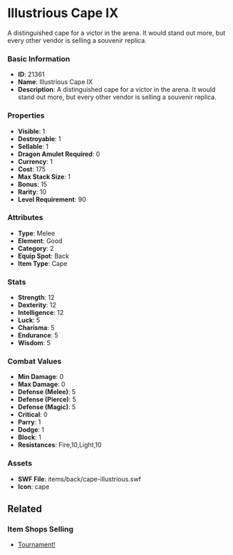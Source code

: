 # Illustrious Cape IX

A distinguished cape for a victor in the arena. It would stand out more, but every other vendor is selling a souvenir replica.

### Basic Information

- **ID**: 21361
- **Name**: Illustrious Cape IX
- **Description**: A distinguished cape for a victor in the arena. It would stand out more, but every other vendor is selling a souvenir replica.

### Properties

- **Visible**: 1
- **Destroyable**: 1
- **Sellable**: 1
- **Dragon Amulet Required**: 0
- **Currency**: 1
- **Cost**: 175
- **Max Stack Size**: 1
- **Bonus**: 15
- **Rarity**: 10
- **Level Requirement**: 90

### Attributes

- **Type**: Melee
- **Element**: Good
- **Category**: 2
- **Equip Spot**: Back
- **Item Type**: Cape

### Stats

- **Strength**: 12
- **Dexterity**: 12
- **Intelligence**: 12
- **Luck**: 5
- **Charisma**: 5
- **Endurance**: 5
- **Wisdom**: 5

### Combat Values

- **Min Damage**: 0
- **Max Damage**: 0
- **Defense (Melee)**: 5
- **Defense (Pierce)**: 5
- **Defense (Magic)**: 5
- **Critical**: 0
- **Parry**: 1
- **Dodge**: 1
- **Block**: 1
- **Resistances**: Fire,10,Light,10

### Assets

- **SWF File**: items/back/cape-illustrious.swf
- **Icon**: cape

## Related

### Item Shops Selling

- [Tournament!](../item-shops/508-tournament.md)

